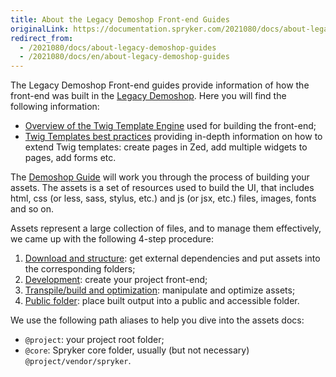```yaml
---
title: About the Legacy Demoshop Front-end Guides
originalLink: https://documentation.spryker.com/2021080/docs/about-legacy-demoshop-guides
redirect_from:
  - /2021080/docs/about-legacy-demoshop-guides
  - /2021080/docs/en/about-legacy-demoshop-guides
---
```


The Legacy Demoshop Front-end guides provide information of how the front-end was built in the [Legacy Demoshop](https://documentation.spryker.com/v4/docs/about-spryker#what-is-the--legacy-demoshop--). Here you will find the following information:

* [Overview of the Twig Template Engine](/docs/scos/dev/developer-guides/202001.0/development-guide/front-end/legacy-demoshop/twig-templates/overview-twig.html) used for building the front-end;
* [Twig Templates best practices](/docs/scos/dev/developer-guides/202001.0/development-guide/front-end/legacy-demoshop/twig-templates/best-practices-twig-templates.html) providing in-depth information on how to extend Twig templates: create pages in Zed, add multiple widgets to pages, add forms etc.

The [Demoshop Guide](/docs/scos/dev/developer-guides/202001.0/development-guide/front-end/legacy-demoshop/demoshop-guide.html)  will work you through the process of building your assets. The assets is a set of resources used to build the UI, that includes html, css (or less, sass, stylus, etc.) and js (or jsx, etc.) files, images, fonts and so on.

Assets represent a large collection of files, and to manage them effectively, we came up with the following 4-step procedure:

1. [Download and structure](/docs/scos/dev/developer-guides/202001.0/development-guide/front-end/legacy-demoshop/download-and-structure.html): get external dependencies and put assets into the corresponding folders;
2. [Development](/docs/scos/dev/features/202001.0/sdk/development.html): create your project front-end;
3. [Transpile/build and optimization](/docs/scos/dev/developer-guides/202001.0/development-guide/front-end/legacy-demoshop/build-and-optimization.html): manipulate and optimize assets;
4. [Public folder](/docs/scos/dev/developer-guides/202001.0/development-guide/front-end/legacy-demoshop/public-folder.html): place built output into a public and accessible folder.

We use the following path aliases to help you dive into the assets docs:

* `@project`: your project root folder;
* `@core`: Spryker core folder, usually (but not necessary) `@project/vendor/spryker`.
 

